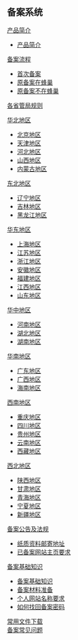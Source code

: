 ## 备案系统

[产品简介]()

  * [产品简介](网站服务/备案系统/产品简介/备案系统产品简介.md)

[备案流程]()  

  * [首次备案](网站服务/备案系统/备案流程/首次备案.md)
  * [原备案在蜂巢](网站服务/备案系统/备案流程/原备案在蜂巢.md)
  * [原备案不在蜂巢](网站服务/备案系统/备案流程/原备案不在蜂巢.md)

[各省管局规则]()

  [华北地区]()

  * [北京地区](网站服务/备案系统/各省管局规则/北京地区.md)
  * [天津地区](网站服务/备案系统/各省管局规则/天津地区.md)
  * [河北地区](网站服务/备案系统/各省管局规则/河北地区.md)
  * [山西地区](网站服务/备案系统/各省管局规则/山西地区.md)
  * [内蒙古地区](网站服务/备案系统/各省管局规则/内蒙古地区.md)

  [东北地区]()

  * [辽宁地区](网站服务/备案系统/各省管局规则/辽宁地区.md)
  * [吉林地区](网站服务/备案系统/各省管局规则/吉林地区.md)
  * [黑龙江地区](网站服务/备案系统/各省管局规则/黑龙江地区.md)

  [华东地区]()

  * [上海地区](网站服务/备案系统/各省管局规则/上海地区.md)
  * [江苏地区](网站服务/备案系统/各省管局规则/江苏地区.md)
  * [浙江地区](网站服务/备案系统/各省管局规则/浙江地区.md)
  * [安徽地区](网站服务/备案系统/各省管局规则/安徽地区.md)
  * [福建地区](网站服务/备案系统/各省管局规则/福建地区.md)
  * [江西地区](网站服务/备案系统/各省管局规则/江西地区.md)
  * [山东地区](网站服务/备案系统/各省管局规则/山东地区.md)

  [华中地区]()

  * [河南地区](网站服务/备案系统/各省管局规则/河南地区.md)
  * [湖北地区](网站服务/备案系统/各省管局规则/湖北地区.md)
  * [湖南地区](网站服务/备案系统/各省管局规则/湖南地区.md)

  [华南地区]()

  * [广东地区](网站服务/备案系统/各省管局规则/广东地区.md)
  * [广西地区](网站服务/备案系统/各省管局规则/广西地区.md)
  * [海南地区](网站服务/备案系统/各省管局规则/海南地区.md)

  [西南地区]()

  * [重庆地区](网站服务/备案系统/各省管局规则/重庆地区.md)
  * [四川地区](网站服务/备案系统/各省管局规则/四川地区.md)
  * [贵州地区](网站服务/备案系统/各省管局规则/贵州地区.md)
  * [云南地区](网站服务/备案系统/各省管局规则/云南地区.md)
  * [西藏地区](网站服务/备案系统/各省管局规则/西藏地区.md)

  [西北地区]()

  * [陕西地区](网站服务/备案系统/各省管局规则/陕西地区.md)
  * [甘肃地区](网站服务/备案系统/各省管局规则/甘肃地区.md)
  * [青海地区](网站服务/备案系统/各省管局规则/青海地区.md)
  * [宁夏地区](网站服务/备案系统/各省管局规则/宁夏地区.md)
  * [新疆地区](网站服务/备案系统/各省管局规则/新疆地区.md)

[备案公告及法规]()
 
  * [纸质资料邮寄地址](网站服务/备案系统/备案公告及法规/纸质资料邮寄地址.md) 
  * [已备案网站主页要求](网站服务/备案系统/备案公告及法规/已备案网站主页要求.md)

[备案基础知识]()  

  * [备案基础知识](网站服务/备案系统/备案基础知识/备案基础知识.md)
  * [备案材料准备](网站服务/备案系统/备案基础知识/备案材料准备.md)
  * [个人网站名称要求](网站服务/备案系统/备案基础知识/个人网站名称要求.md)
  * [如何找回备案密码](网站服务/备案系统/备案基础知识/如何找回备案密码.md)
 
[常用文件下载](网站服务/备案系统/常用文件下载.md)  
[备案常见问题](网站服务/备案系统/备案常见问题.md)